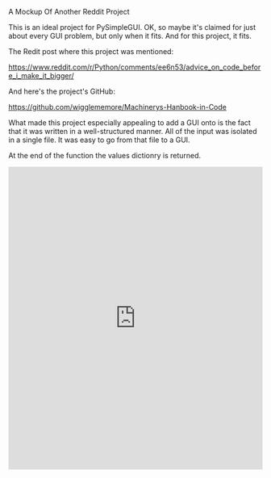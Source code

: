 A Mockup Of Another Reddit Project

This is an ideal project for PySimpleGUI.  OK, so maybe it's claimed for just about every GUI problem, but only when it fits.  And for this project, it fits.

The Redit post where this project was mentioned:

https://www.reddit.com/r/Python/comments/ee6n53/advice_on_code_before_i_make_it_bigger/

And here's the project's GitHub:

https://github.com/wigglememore/Machinerys-Hanbook-in-Code

What made this project especially appealing to add a GUI onto is the fact that it was written in a well-structured manner.  All of the input was isolated in a single file.  It was easy to go from that file to a GUI.

At the end of the function the values dictionry is returned.


<iframe src='https://trinket.io/embed/pygame/9dfcbcc591?start=result' width='100%' height='600' frameborder='0' marginwidth='0' marginheight='0' allowfullscreen></iframe>
